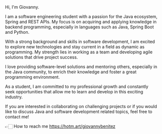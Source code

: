 Hi, I'm Giovanny.

I am a software engineering student with a passion for the Java ecosystem, Spring and REST APIs. My focus is on acquiring and applying knowledge in backend programming, especially in languages such as Java, Spring Boot and Python.

With a strong background and skills in software development, I am excited to explore new technologies and stay current in a field as dynamic as programming. My strength lies in working as a team and developing agile solutions that drive project success.

I love providing software-level solutions and mentoring others, especially in the Java community, to enrich their knowledge and foster a great programming environment.

As a student, I am committed to my professional growth and constantly seek opportunities that allow me to learn and develop in this exciting industry.

If you are interested in collaborating on challenging projects or if you would like to discuss Java and software development related topics, feel free to contact me!
 
👉🏻 How to reach me https://hotm.art/giovannybenitez


<!---
giovannybenitez/giovannybenitez is a ✨ special ✨ repository because its `README.md` (this file) appears on your GitHub profile.
You can click the Preview link to take a look at your changes.
--->
